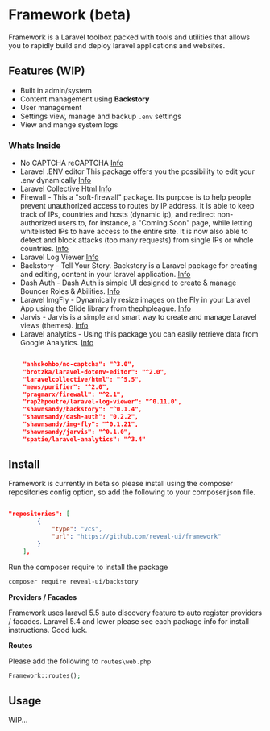 # Framework (beta)

Framework is a Laravel toolbox packed with tools and utilities that allows you to rapidly build and deploy laravel applications and websites.

## Features (WIP)

* Built in admin/system
* Content management using **Backstory**
* User management
* Settings view, manage and backup `.env` settings
* View and mange system logs

### Whats Inside

- No CAPTCHA reCAPTCHA [Info](https://github.com/anhskohbo/no-captcha)
- Laravel .ENV editor This package offers you the possibility to edit your .env dynamically [Info](https://github.com/Brotzka/laravel-dotenv-editor)
- Laravel Collective Html [Info](https://github.com/LaravelCollective/html)
- Firewall - This a "soft-firewall" package. Its purpose is to help people prevent unauthorized access to routes by IP address. It is able to keep track of IPs, countries and hosts (dynamic ip), and redirect non-authorized users to, for instance, a "Coming Soon" page, while letting whitelisted IPs to have access to the entire site. It is now also able to detect and block attacks (too many requests) from single IPs or whole countries. [Info](https://github.com/antonioribeiro/firewall)
- Laravel Log Viewer [Info](https://github.com/rap2hpoutre/laravel-log-viewer)
- Backstory - Tell Your Story. Backstory is a Laravel package for creating and editing, content in your laravel application. [Info](https://github.com/shawnsandy/backstory)
- Dash Auth - Dash Auth is simple UI designed to create & manage Bouncer Roles & Abilities. [Info](https://github.com/shawnsandy/dash-auth)
- Laravel ImgFly - Dynamically resize images on the Fly in your Laravel App using the Glide library from thephpleague. [Info](https://github.com/shawnsandy/img-fly)
- Jarvis - Jarvis is a simple and smart way to create and manage Laravel views (themes). [Info](https://github.com/shawnsandy/jarvis)
- Laravel analytics - Using this package you can easily retrieve data from Google Analytics. [Info](https://github.com/spatie/laravel-analytics)

``` json

	"anhskohbo/no-captcha": "^3.0",
	"brotzka/laravel-dotenv-editor": "^2.0",
	"laravelcollective/html": "^5.5",
	"mews/purifier": "^2.0",
	"pragmarx/firewall": "^2.1",
	"rap2hpoutre/laravel-log-viewer": "^0.11.0",
	"shawnsandy/backstory": "^0.1.4",
	"shawnsandy/dash-auth": "0.2.2",
	"shawnsandy/img-fly": "^0.1.21",
	"shawnsandy/jarvis": "^0.1.0",
	"spatie/laravel-analytics": "^3.4"

```

## Install

Framework is currently in beta so please install using the composer repositories config option, so add the following to your composer.json file.

``` json

"repositories": [
        {
            "type": "vcs",
            "url": "https://github.com/reveal-ui/framework"
        }
	],

```

Run the composer require to install the package

```bash
composer require reveal-ui/backstory
```
__Providers / Facades__

Framework uses laravel 5.5 auto discovery feature to auto register providers / facades. Laravel 5.4 and lower please see each package info for install instructions. Good luck.

__Routes__

Please add the following to `routes\web.php`

``` php
Framework::routes();
```

## Usage

WIP...

